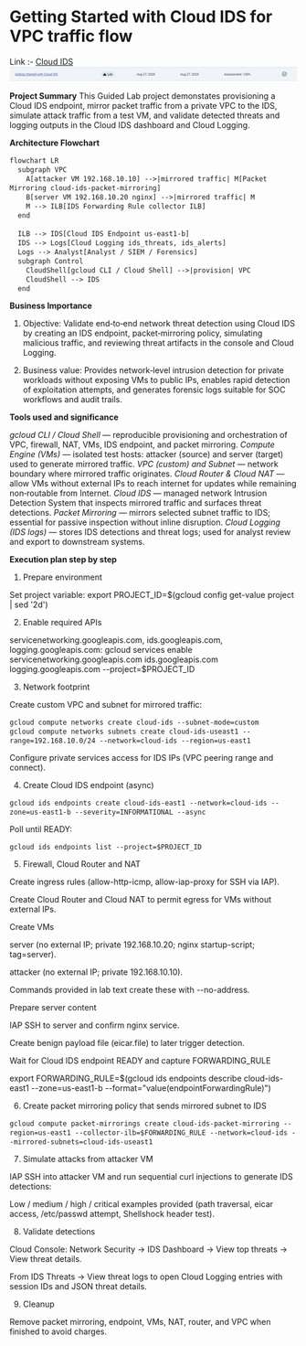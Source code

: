 # Getting Started with Cloud IDS for VPC traffic flow

Link :- [Cloud IDS](https://www.skills.google/focuses/51154?parent=catalog)
![image](image-1.png)


**Project Summary**
This Guided Lab project demonstates provisioning a Cloud IDS endpoint, mirror packet traffic from a private VPC to the IDS, simulate attack traffic from a test VM, and validate detected threats and logging outputs in the Cloud IDS dashboard and Cloud Logging.

**Architecture Flowchart**

```mermaid
flowchart LR
  subgraph VPC
    A[attacker VM 192.168.10.10] -->|mirrored traffic| M[Packet Mirroring cloud-ids-packet-mirroring]
    B[server VM 192.168.10.20 nginx] -->|mirrored traffic| M
    M --> ILB[IDS Forwarding Rule collector ILB]
  end

  ILB --> IDS[Cloud IDS Endpoint us-east1-b]
  IDS --> Logs[Cloud Logging ids_threats, ids_alerts]
  Logs --> Analyst[Analyst / SIEM / Forensics]
  subgraph Control
    CloudShell[gcloud CLI / Cloud Shell] -->|provision| VPC
    CloudShell --> IDS
  end
```

**Business Importance**

1) Objective: Validate end‑to‑end network threat detection using Cloud IDS by creating an IDS endpoint, packet‑mirroring policy, simulating malicious traffic, and reviewing threat artifacts in the console and Cloud Logging.

2) Business value: Provides network‑level intrusion detection for private workloads without exposing VMs to public IPs, enables rapid detection of exploitation attempts, and generates forensic logs suitable for SOC workflows and audit trails.

**Tools used and significance**

*gcloud CLI / Cloud Shell* — reproducible provisioning and orchestration of VPC, firewall, NAT, VMs, IDS endpoint, and packet mirroring.
*Compute Engine (VMs)* — isolated test hosts: attacker (source) and server (target) used to generate mirrored traffic.
*VPC (custom) and Subnet* — network boundary where mirrored traffic originates.
*Cloud Router & Cloud NAT* — allow VMs without external IPs to reach internet for updates while remaining non‑routable from Internet.
*Cloud IDS* — managed network Intrusion Detection System that inspects mirrored traffic and surfaces threat detections.
*Packet Mirroring* — mirrors selected subnet traffic to IDS; essential for passive inspection without inline disruption.
*Cloud Logging (IDS logs)* — stores IDS detections and threat logs; used for analyst review and export to downstream systems.


**Execution plan step by step**

1) Prepare environment

Set project variable: export PROJECT_ID=$(gcloud config get-value project | sed '2d')

2) Enable required APIs

servicenetworking.googleapis.com, ids.googleapis.com, logging.googleapis.com: gcloud services enable servicenetworking.googleapis.com ids.googleapis.com logging.googleapis.com --project=$PROJECT_ID

3) Network footprint

Create custom VPC and subnet for mirrored traffic: 
```
gcloud compute networks create cloud-ids --subnet-mode=custom 
gcloud compute networks subnets create cloud-ids-useast1 --range=192.168.10.0/24 --network=cloud-ids --region=us-east1
```

Configure private services access for IDS IPs (VPC peering range and connect).

4) Create Cloud IDS endpoint (async)
```
gcloud ids endpoints create cloud-ids-east1 --network=cloud-ids --zone=us-east1-b --severity=INFORMATIONAL --async
```
Poll until READY: 
```
gcloud ids endpoints list --project=$PROJECT_ID
```

5) Firewall, Cloud Router and NAT

Create ingress rules (allow-http-icmp, allow-iap-proxy for SSH via IAP).

Create Cloud Router and Cloud NAT to permit egress for VMs without external IPs.

Create VMs

server (no external IP; private 192.168.10.20; nginx startup-script; tag=server).

attacker (no external IP; private 192.168.10.10).

Commands provided in lab text create these with --no-address.

Prepare server content

IAP SSH to server and confirm nginx service.

Create benign payload file (eicar.file) to later trigger detection.

Wait for Cloud IDS endpoint READY and capture FORWARDING_RULE

export FORWARDING_RULE=$(gcloud ids endpoints describe cloud-ids-east1 --zone=us-east1-b --format="value(endpointForwardingRule)")

6) Create packet mirroring policy that sends mirrored subnet to IDS

```
gcloud compute packet-mirrorings create cloud-ids-packet-mirroring --region=us-east1 --collector-ilb=$FORWARDING_RULE --network=cloud-ids --mirrored-subnets=cloud-ids-useast1
```

7) Simulate attacks from attacker VM

IAP SSH into attacker VM and run sequential curl injections to generate IDS detections:

Low / medium / high / critical examples provided (path traversal, eicar access, /etc/passwd attempt, Shellshock header test).

8) Validate detections

Cloud Console: Network Security → IDS Dashboard → View top threats → View threat details.

From IDS Threats → View threat logs to open Cloud Logging entries with session IDs and JSON threat details.

9) Cleanup

Remove packet mirroring, endpoint, VMs, NAT, router, and VPC when finished to avoid charges.